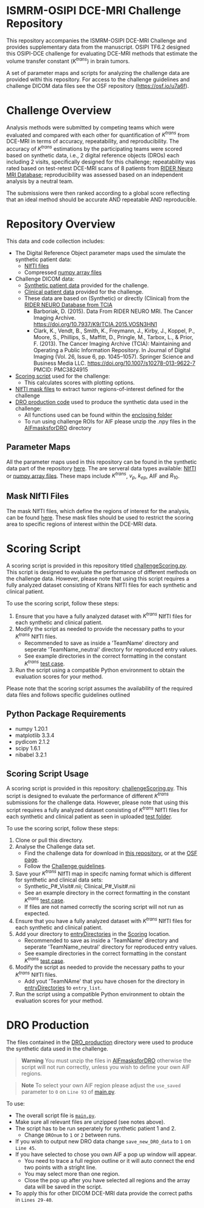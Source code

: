 # ISMRM-OSIPI DCE-MRI Challenge Repository

This repository accompanies the ISMRM-OSIPI DCE-MRI Challenge and provides supplementary data from the manuscript. OSIPI TF6.2 designed this OSIPI-DCE challenge for evaluating DCE-MRI methods that estimate the volume transfer constant ($K^{trans}$) in brain tumors.

A set of parameter maps and scripts for analyzing the challenge data are provided withi this repository. For access to the challenge guidelines and challenge DICOM data files see the OSF repository (https://osf.io/u7a6f).

# Challenge Overview

 Analysis methods were submitted by competing teams which were evaluated and compared with each other for quantification of $K^{trans}$ from DCE-MRI in terms of accuracy, repeatability, and reproducibility. The accuracy of $K^{trans}$ estimations by the participating teams were scored based on synthetic data, i.e., 2 digital reference objects (DROs) each including 2 visits, specifically designed for this challenge; repeatability was rated based on test-retest DCE-MRI scans of 8 patients from [RIDER Neuro MRI Database](https://wiki.cancerimagingarchive.net/display/Public/RIDER+NEURO+MRI); reproducibility was assessed based on an independent analysis by a neutral team.

The submissions were then ranked according to a global score reflecting that an ideal method should be accurate AND repeatable AND reproducible.

# Repository Overview
This data and code collection includes:
- The Digital Reference Object parameter maps used the simulate the synthetic patient data:
    * [NIfTI files](additionalDROData/NIfTI)
    * Compressed [numpy array files](additionalDROData/pythonArraysDRO)
- Challenge DICOM data:
    * [Synthetic patient data](ChallengeDICOMData/Synthetic_Data) provided for the challenge.
    * [Clinical patient data](ChallengeDICOMData/Clinical_Data) provided for the challenge.
    * These data are based on (Synthetic) or directly (Clinical) from the [RIDER NEURO Database from TCIA](https://wiki.cancerimagingarchive.net/display/Public/RIDER+NEURO+MRI)
        * Barboriak, D. (2015). Data From RIDER NEURO MRI. The Cancer Imaging Archive. https://doi.org/10.7937/K9/TCIA.2015.VOSN3HN1
        * Clark, K., Vendt, B., Smith, K., Freymann, J., Kirby, J., Koppel, P., Moore, S., Phillips, S., Maffitt, D., Pringle, M., Tarbox, L., & Prior, F. (2013). The Cancer Imaging Archive (TCIA): Maintaining and Operating a Public Information Repository. In Journal of Digital Imaging (Vol. 26, Issue 6, pp. 1045–1057). Springer Science and Business Media LLC. https://doi.org/10.1007/s10278-013-9622-7 PMCID: PMC3824915
- [Scoring script](Scoring/challengeScoring.py) used for the challenge:
    * This calculates scores with plotting options.
- [NIfTI mask files](Scoring/Masks) to extract tumor regions-of-interest defined for the challenge
- [DRO production code](DRO_Production/main.py) used to produce the synthetic data used in the challenge:
    * All functions used can be found within the [enclosing folder](DRO_Production)
    * To run using challenge ROIs for AIF please unzip the .npy files in the [AIFmasksforDRO](DRO_Production/AIFmasksforDRO) directory

## Parameter Maps

All the parameter maps used in this repository can be found in the synthetic data part of the repository [here](additionalDROData). The are serveral data types available: [NIfTI](additionalDROData/NIfTI) or [numpy array files](additionalDROData/pythonArraysDRO). These maps include $K^{trans}$, $v_{p}$, $k_{ep}$, AIF and $R_{10}$.

## Mask NIfTI Files

The mask NIfTI files, which define the regions of interest for the analysis, can be found [here](Scoring/Masks). These mask files should be used to restrict the scoring area to specific regions of interest within the DCE-MRI data.

# Scoring Script

A scoring script is provided in this repository titled [challengeScoring.py](Scoring/challengeScoring.py). This script is designed to evaluate the performance of different methods on the challenge data. However, please note that using this script requires a fully analyzed dataset consisting of Ktrans NIfTI files for each synthetic and clinical patient.

To use the scoring script, follow these steps:

1. Ensure that you have a fully analyzed dataset with $K^{trans}$ NIfTI files for each synthetic and clinical patient.
2. Modify the script as needed to provide the necessary paths to your $K^{trans}$ NIfTI files.
    - Recommended to save as inside a 'TeamName' directory and seperate 'TeamName_neutral' directory for reproduced entry values.
    - See example directories in the correct formatting in the constant $K^{trans}$ [test case](Scoring/entryDirectories).
3. Run the script using a compatible Python environment to obtain the evaluation scores for your method.

Please note that the scoring script assumes the availability of the required data files and follows specific guidelines outlined

## Python Package Requirements
- numpy 1.20.1
- matplotlib 3.3.4
- pydicom 2.1.2
- scipy 1.6.1
- nibabel 3.2.1

## Scoring Script Usage

A scoring script is provided in this repository: [challengeScoring.py](Scoring/challengeScoring.py). This script is designed to evaluate the performance of different $K^{trans}$ submissions for the challenge data. However, please note that using this script requires a fully analyzed dataset consisting of $K^{trans}$ NIfTI files for each synthetic and clinical patient as seen in uploaded [test folder](Scoring/entryDirectories/constantKtransModel).

To use the scoring script, follow these steps:

1. Clone or pull this directory.
2. Analyse the Challenge data set.
    - Find the challenge data for download in [this repository](ChallengeDICOMData), or at the [OSF page](https://osf.io/u7a6f/files).
    - Follow the [Challenge guidelines](OSIPI_DCE_Challenge_Guidelines.pdf).
3. Save your $K^{trans}$ NIfTI map in specifc naming format which is different for synthetic and clinical data sets:
    - Synthetic_P#_Visit#.nii; Clinical_P#_Visit#.nii
    - See an example directory in the correct formatting in the constant $K^{trans}$ [test case](Scoring/entryDirectories/constantKtransModel).
    - If files are not named correctly the scoring script will not run as expected.
4. Ensure that you have a fully analyzed dataset with $K^{trans}$ NIfTI files for each synthetic and clinical patient.
5. Add your directory to [entryDirectories](Scoring/entryDirectories) in the [Scoring](Scoring) location.
    - Recommended to save as inside a 'TeamName' directory and seperate 'TeamName_neutral' directory for reproduced entry values.
    - See example directories in the correct formatting in the constant $K^{trans}$ [test case](Scoring/entryDirectories).
6. Modify the script as needed to provide the necessary paths to your $K^{trans}$ NIfTI files.
    - Add yout 'TeamNAme' that you have chosen for the directory in [entryDirectories](Scoring/entryDirectories) to `entry_list`.
7. Run the script using a compatible Python environment to obtain the evaluation scores for your method.

# DRO Production

The files contained in the [DRO_production](DRO_Production) directory were used to produce the synthetic data used in the challenge.

>**Warning**
>You must unzip the files in [AIFmasksforDRO](DRO_Production/AIFmasksforDRO) otherwise the script will not run correctly, unless you wish to define your own AIF regions.

>**Note**
>To select your own AIF region please adjust the `use_saved` parameter to `0` on `Line 93` of [main.py](DRO_Production/main.py).

To use:
- The overall script file is [`main.py`](DRO_Production/main.py).
- Make sure all relevant files are unzipped (see notes above).
- The script has to be run seperately for synthetic patient 1 and 2.
    * Change `DROnum` to `1` or `2` between runs.
- If you wish to output new DRO data change `save_new_DRO_data` to `1` on `Line 45`.
- If you have selected to chose you own AIF a pop up window will appear.
    * You need to trace a full region outline or it will auto connect the end two points with a stright line.
    * You may select more than one region.
    * Close the pop up after you have selected all regions and the array data will be saved in the script.
- To apply this for other DICOM DCE-MRI data provide the correct paths in `Lines 29-40`.


